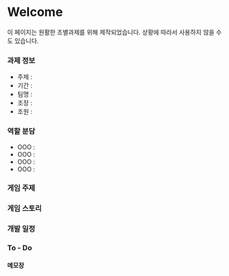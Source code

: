 # Welcome

이 페이지는 원활한 조별과제를 위해 제작되었습니다.
상황에 따라서 사용하지 않을 수도 있습니다.

### 과제 정보

- 주제 : 
- 기간 : 
- 팀명 : 
- 조장 :
- 조원 : 

### 역할 분담

- OOO :
- OOO :
- OOO :
- OOO :

### 게임 주제

### 게임 스토리

### 개발 일정

### To - Do

#### 메모장